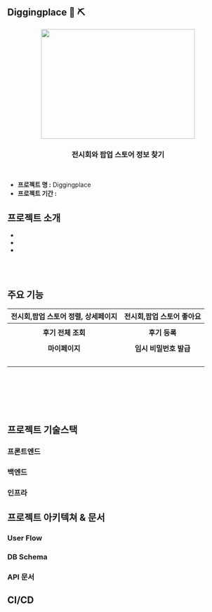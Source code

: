 ## Diggingplace  :gem: ⛏️
<div align="center">
<img src="https://github.com/sdyproject/diggingplace/assets/126428651/ba52afad-ef27-4453-8ef4-ad58cf787b75"  width="350" height="250">
   
  ### 전시회와 팝업 스토어 정보 찾기
  <br>
</div>

- **프로젝트 명 :** Diggingplace 
- **프로젝트 기간 :** 




## 프로젝트 소개 

- 
- 
- 



<br></br>
## 주요 기능 


|                                                  <b>전시회,팝업 스토어 정렬, 상세페이지</b>                                                   |                                                   <b>전시회,팝업 스토어 좋아요 </b>                                                   |
|:----------------------------------------------------------------------------------------------------------------------:|:---------------------------------------------------------------------------------------------------------------------:|
|  |   |
|                                                    <b>후기 전체 조회</b>                                                     |                                                   <b>후기 등록</b>                                                    |
|      |    | </br>
|                                                  <b>마이페이지</b>                                                   |                                                  <b>임시 비밀번호 발급</b>                                                                     
|  | </br>

<br></br>


<br></br>
## 프로젝트 기술스택 

### 프론트엔드


### 백엔드


### 인프라





## 프로젝트 아키텍쳐 & 문서 

### User Flow

### DB Schema

### API 문서

## CI/CD









